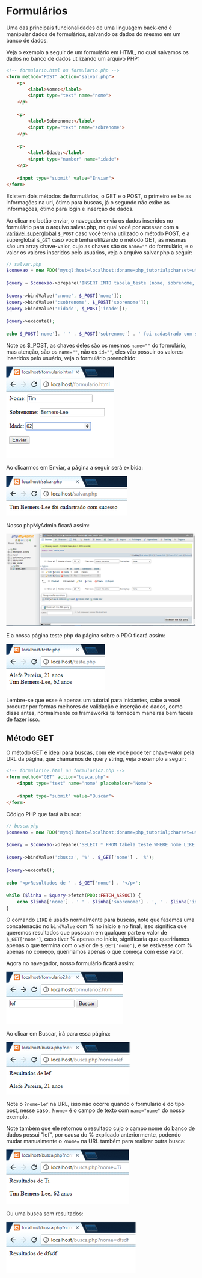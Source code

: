 # Formulários

Uma das principais funcionalidades de uma linguagem back-end é manipular dados de formulários, salvando os dados do mesmo em um banco de dados.

Veja o exemplo a seguir de um formulário em HTML, no qual salvamos os dados no banco de dados utilizando um arquivo PHP:

```html
<!-- formulario.html ou formulario.php -->
<form method="POST" action="salvar.php">
    <p>
        <label>Nome:</label>
        <input type="text" name="nome">
    </p>

    <p>
        <label>Sobrenome:</label>
        <input type="text" name="sobrenome">
    </p>

    <p>
        <label>Idade:</label>
        <input type="number" name="idade">
    </p>

    <input type="submit" value="Enviar">
</form>
```

Existem dois métodos de formulários, o GET e o POST, o primeiro exibe as informações na url, ótimo para buscas, já o segundo não exibe as informações, ótimo para login e inserção de dados.

Ao clicar no botão enviar, o navegador envia os dados inseridos no formulário para o arquivo salvar.php, no qual você por acessar com a [variável superglobal](http://php.net/manual/pt_BR/language.variables.superglobals.php) `$_POST` caso você tenha utilizado o método POST, e a superglobal `$_GET` caso você tenha utilizando o método GET, as mesmas são um array chave-valor, cujo as chaves são os `name=""` do formulário, e o valor os valores inseridos pelo usuários, veja o arquivo salvar.php a seguir:

```php
// salvar.php
$conexao = new PDO('mysql:host=localhost;dbname=php_tutorial;charset=utf8', 'root', '');

$query = $conexao->prepare('INSERT INTO tabela_teste (nome, sobrenome, idade) VALUES (:nome, :sobrenome, :idade)');

$query->bindValue(':nome', $_POST['nome']);
$query->bindValue(':sobrenome', $_POST['sobrenome']);
$query->bindValue(':idade', $_POST['idade']);

$query->execute();

echo $_POST['nome']. ' ' . $_POST['sobrenome'] . ' foi cadastrado com sucesso';
```

Note os $\_POST, as chaves deles são os mesmos `name=""` do formulário, mas atenção, são os `name=""`, não os `id=""`, eles vão possuir os valores inseridos pelo usuário, veja o formulário preenchido:

![Formulário de cadastro preenchido](./assets/form1.png)

Ao clicarmos em Enviar, a página a seguir será exibida:

![Página com o resultado da submissão](./assets/form2.png)

Nosso phpMyAdmin ficará assim:

![phpMyAdmin com o novo resultado](./assets/form3.png)

E a nossa página teste.php da página sobre o PDO ficará assim:

![Página teste.php com o novo resultado](./assets/form4.png)

Lembre-se que esse é apenas um tutorial para iniciantes, cabe a você procurar por formas melhores de validação e inserção de dados, como disse antes, normalmente os frameworks te fornecem maneiras bem fáceis de fazer isso.

## Método GET

O método GET é ideal para buscas, com ele você pode ter chave-valor pela URL da página, que chamamos de query string, veja o exemplo a seguir:

```html
<!-- formulario2.html ou formulario2.php -->
<form method="GET" action="busca.php">
    <input type="text" name="nome" placeholder="Nome">

    <input type="submit" value="Buscar">
</form>
```

Código PHP que fará a busca:

```php
// busca.php
$conexao = new PDO('mysql:host=localhost;dbname=php_tutorial;charset=utf8', 'root', '');

$query = $conexao->prepare('SELECT * FROM tabela_teste WHERE nome LIKE :busca');

$query->bindValue(':busca', '%' . $_GET['nome'] . '%');

$query->execute();

echo '<p>Resultados de ' . $_GET['nome'] . '</p>';

while ($linha = $query->fetch(PDO::FETCH_ASSOC)) {
    echo $linha['nome'] . ' ' . $linha['sobrenome'] . ', ' . $linha['idade'] . ' anos' . '<br>';
}
```

O comando `LIKE` é usado normalmente para buscas, note que fazemos uma concatenação no `bindValue` com % no início e no final, isso significa que queremos resultados que possuam em qualquer parte o valor de `$_GET['nome']`, caso tiver % apenas no início, significaria que queririamos apenas o que termina com o valor de `$_GET['nome']`, e se estivesse com % apenas no começo, queririamos apenas o que começa com esse valor.

Agora no navegador, nosso formulário ficará assim:

![Formulário de busca](./assets/form5.png)

Ao clicar em Buscar, irá para essa página:

![Resultado de lef](./assets/form6.png)

Note o `?nome=lef` na URL, isso não ocorre quando o formulário é do tipo post, nesse caso, `?nome=` é o campo de texto com `name="nome"` do nosso exemplo.

Note também que ele retornou o resultado cujo o campo nome do banco de dados possui "lef", por causa do % explicado anteriormente, podendo mudar manualmente o `?nome=` na URL também para realizar outra busca:

![Resultado de Ti](./assets/form7.png)

Ou uma busca sem resultados:

![Resultado de busca sem resultados](./assets/form8.png)
